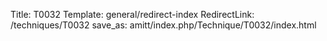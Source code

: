 Title: T0032
Template: general/redirect-index
RedirectLink: /techniques/T0032
save_as: amitt/index.php/Technique/T0032/index.html